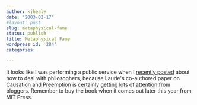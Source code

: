 ```yaml
---
author: kjhealy
date: "2003-02-17"
#layout: post
slug: metaphysical-fame
status: publish
title: Metaphysical Fame
wordpress_id: '284'
categories:

---
```


It looks like I was performing a public service when I [recently posted](http://www.kieranhealy.org/blog/archives/000283.html#000283) about how to deal with philosophers, because Laurie's co-authored paper on [Causation and Preemption](/papers/causation-preemption.pdf) is [certainly](http://philosophyweblog.blogspot.com/2003_02_16_philosophyweblog_archive.html#89277678) getting [lots](http://www.matthewyglesias.com/archives/002212.html#002212) of [attention](http://calpundit.blogspot.com/2003_02_16_calpundit_archive.html#89276266) from bloggers. Remember to buy the book when it comes out later this year from MIT Press.
